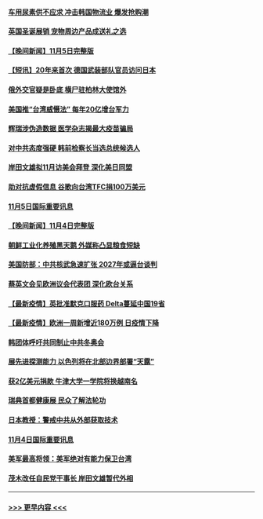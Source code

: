#### [车用尿素供不应求 冲击韩国物流业 爆发抢购潮](../pages/prog202/a103261843.md?t=11061350) 
#### [英国圣诞展销 宠物周边产品成送礼之选](../pages/prog202/a103261600.md?t=11061350) 
#### [【晚间新闻】11月5日完整版](../pages/prog202/a103261795.md?t=11061350) 
#### [【短讯】20年来首次 德国武装部队官员访问日本](../pages/prog202/a103261415.md?t=11061350) 
#### [俄外交官疑是卧底 横尸驻柏林大使馆外](../pages/prog202/a103261580.md?t=11061350) 
#### [美国推“台湾威慑法” 每年20亿增台军力](../pages/prog202/a103261569.md?t=11061350) 
#### [辉瑞涉伪造数据 医学杂志揭最大疫苗骗局](../pages/prog202/a103261552.md?t=11061350) 
#### [对中共态度强硬 韩前检察长当选总统候选人](../pages/prog202/a103261434.md?t=11061350) 
#### [岸田文雄拟11月访美会拜登 深化美日同盟](../pages/prog202/a103261341.md?t=11061350) 
#### [助对抗虚假信息 谷歌向台湾TFC捐100万美元](../pages/prog202/a103261196.md?t=11061350) 
#### [11月5日国际重要讯息](../pages/prog202/a103261111.md?t=11061350) 
#### [【晚间新闻】11月4日完整版](../pages/prog202/a103260847.md?t=11061350) 
#### [朝鲜工业化养殖黑天鹅 外媒称凸显粮食短缺](../pages/prog202/a103260715.md?t=11061350) 
#### [美国防部：中共核武急速扩张 2027年或逼台谈判](../pages/prog202/a103260704.md?t=11061350) 
#### [蔡英文会见欧洲议会代表团 深化欧台关系](../pages/prog202/a103260676.md?t=11061350) 
#### [【最新疫情】英批准默克口服药 Delta蔓延中国19省](../pages/prog202/a103260483.md?t=11061350) 
#### [【最新疫情】欧洲一周新增近180万例 日疫情下降](../pages/prog202/a103261393.md?t=11061350) 
#### [韩团体呼吁共同制止中共冬奥会](../pages/prog202/a103260367.md?t=11061350) 
#### [展先进探测能力 以色列将在北部边界部署“天露”](../pages/prog202/a103260321.md?t=11061350) 
#### [获2亿美元捐款 牛津大学一学院将换越南名](../pages/prog202/a103260324.md?t=11061350) 
#### [瑞典首都健康展 民众了解法轮功](../pages/prog202/a103260258.md?t=11061350) 
#### [日本教授：警戒中共从外部获取技术](../pages/prog202/a103260174.md?t=11061350) 
#### [11月4日国际重要讯息](../pages/prog202/a103260149.md?t=11061350) 
#### [美军最高将领：美军绝对有能力保卫台湾](../pages/prog202/a103260078.md?t=11061350) 
#### [茂木改任自民党干事长 岸田文雄暂代外相](../pages/prog202/a103260045.md?t=11061350) 

----
#### [ >>> 更早内容 <<< ](../indexes/prog202-earlier.md)
